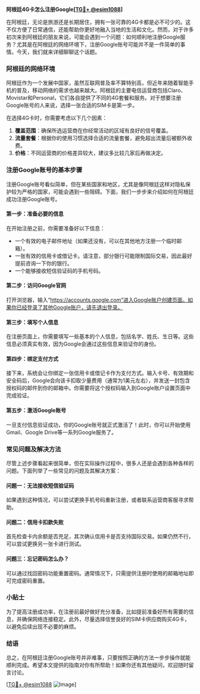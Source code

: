 **阿根廷4G卡怎么注册Google[[TG💪+ @esim1088](https://t.me/s/esim1088)]**

在阿根廷，无论是旅游还是长期居住，拥有一张可靠的4G卡都是必不可少的。这不仅方便了日常通信，还能帮助你更好地融入当地的生活和文化。然而，对于许多初次来到阿根廷的朋友来说，可能会遇到一个问题：如何顺利地注册Google服务？尤其是在阿根廷的网络环境下，注册Google账号可能并不是一件简单的事情。今天，我们就来详细聊聊这个话题。

### 阿根廷的网络环境

阿根廷作为一个发展中国家，虽然互联网普及率不算特别高，但近年来随着智能手机的普及，移动网络的需求也越来越大。阿根廷的主要电信运营商包括Claro、Movistar和Personal，它们各自提供了不同的4G套餐和服务。对于想要注册Google账号的人来说，选择一张合适的SIM卡是第一步。

在选择4G卡时，你需要考虑以下几个因素：

1. **覆盖范围**：确保所选运营商在你经常活动的区域有良好的信号覆盖。
2. **流量套餐**：根据你的使用习惯选择合适的流量套餐，避免超出流量后被额外收费。
3. **价格**：不同运营商的价格差异较大，建议多比较几家后再做决定。

### 注册Google账号的基本步骤

注册Google账号看似简单，但在某些国家和地区，尤其是像阿根廷这样对隐私保护较为严格的国家，可能会遇到一些阻碍。下面，我们一步步来介绍如何在阿根廷成功注册Google账号。

#### 第一步：准备必要的信息

在开始注册之前，你需要准备好以下信息：

- 一个有效的电子邮件地址（如果还没有，可以在其他地方注册一个临时邮箱）。
- 一张有效的信用卡或借记卡。请注意，部分银行可能限制国际交易，因此最好提前咨询一下你的银行。
- 一个能够接收短信验证码的手机号码。

#### 第二步：访问Google官网

打开浏览器，输入“https://accounts.google.com”进入Google账户创建页面。如果你已经登录了其他Google账户，请先退出登录。

#### 第三步：填写个人信息

在注册页面上，你需要填写一些基本的个人信息，包括名字、姓氏、生日等。这些信息必须真实有效，因为Google会通过这些信息来验证你的身份。

#### 第四步：绑定支付方式

接下来，系统会让你绑定一张信用卡或借记卡作为支付方式。输入卡号、有效期和安全码后，Google会向该卡扣取少量费用（通常为1美元左右），并发送一封包含授权码的邮件到你的邮箱中。你需要将这个授权码输入到Google账户设置页面中完成验证。

#### 第五步：激活Google账号

一旦支付信息验证成功，你的Google账号就正式激活了！此时，你可以开始使用Gmail、Google Drive等一系列Google服务了。

### 常见问题及解决方法

尽管上述步骤看起来很简单，但在实际操作过程中，很多人还是会遇到各种各样的问题。下面列举了一些常见的问题及其解决方案：

#### 问题一：无法接收短信验证码

如果遇到这种情况，可以尝试更换手机号码重新注册，或者联系运营商客服寻求帮助。

#### 问题二：信用卡扣款失败

首先检查卡内余额是否充足，其次确认信用卡是否支持国际交易。如果仍然不行，可以尝试更换另一张卡进行测试。

#### 问题三：忘记密码怎么办？

可以通过找回密码功能重置密码。通常情况下，只需提供注册时使用的邮箱地址即可完成密码重置。

### 小贴士

为了提高注册成功率，在注册前最好做好充分准备，比如提前准备好所有需要的信息，并确保网络连接稳定。此外，尽量选择信誉良好的SIM卡供应商购买4G卡，以避免后续出现不必要的麻烦。

### 结语

总之，在阿根廷注册Google账号并非难事，只要按照正确的方法一步步操作就能顺利完成。希望本文提供的指南对你有所帮助！如果你还有其他疑问，欢迎随时留言讨论。

[[TG💪+ @esim1088](https://t.me/s/esim1088) ![Image](https://i.postimg.cc/4NQfJmqS/Snipaste-2025-05-13-00-14-12.png)]